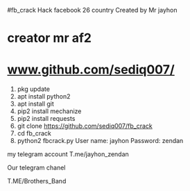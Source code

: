 #fb_crack
Hack facebook 26 country Created by Mr jayhon
# creator mr af2
# www.github.com/sediq007/

1. pkg update
2. apt install python2 
3. apt install git 
4. pip2 install mechanize 
5. pip2 install requests 
6. git clone https://github.com/sediq007/fb_crack
7. cd fb_crack
8. python2 fbcrack.py
User name: jayhon
Password: zendan

my telegram account 
T.me/jayhon_zendan 

Our telegram chanel 

T.ME/Brothers_Band